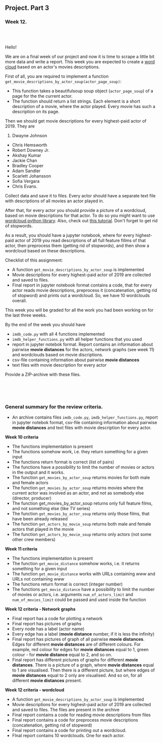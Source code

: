 ## Project. Part 3

### Week 12.
<br><br>


Hello!

We are on a final week of our project and now it is time to scrape a little bit more data and write a report. This week you are expected to create a [word cloud](https://en.wikipedia.org/wiki/Tag_cloud) based on an actor's movies descriptions.

First of all, you are required to implement a function `get_movie_descriptions_by_actor_soup(actor_page_soup)`:

* This function takes a beautifulsoup soup object (`actor_page_soup`) of a page for the the current actor.
* The function should return a list strings. Each element is a short description of a movie, where the actor played. Every movie has such a description on its page.

Then we should get movie descriptions for every highest-paid actor of 2019. They are 

1. Dwayne Johnson
* Chris Hemsworth
* Robert Downey Jr.
* Akshay Kumar
* Jackie Chan
* Bradley Cooper
* Adam Sandler
* Scarlett Johansson
* Sofia Vergara
* Chris Evans. 

Collect data and save it to files. Every actor should have a separate text file with descriptions of all movies an actor played in.

After that, for every actor you should provide a picture of a wordcloud, based on movie descriptions for that actor. To do so you might want to use [wordcloud python library](https://amueller.github.io/word_cloud/). Also, check out [this tutorial](https://www.datacamp.com/community/tutorials/wordcloud-python). Don't forget to get rid of stopwords.

As a result, you should have a jupyter notebook, where for every highest-paid actor of 2019 you read descriptions of all full feature fillms of that actor, then preprocess them (getting rid of stopwords), and then show a wordcloud based on these descriptions.

Checklist of this assignment:

* A function `get_movie_descriptions_by_actor_soup` is implemented
* Movie descriptions for every highest-paid actor of 2019 are collected and saved to files.
* Final report in jupyter notebook format contains a code, that for every actor reads movie descriptions, preprocess it (concatenation, getting rid of stopword) and prints out a wordcloud. So, we have 10 wordclouds overall.


This week you will be graded for all the work you had been working on for the last three weeks.

By the end of the week you should have
* `imdb_code.py` with all 4 functions implemented
* `imdb_helper_functions.py` with all helper functions that you used
* report in jupyter notebok format. Report contains an information about pairwise **movie distances** for the actors, network graphs (see week 11) and wordclouds based on movie discriptions.
* csv-file containing information about pairwise **movie distances**
* text files with movie description for every actor

Provide a ZIP-archive with these files.

<br><br><br>

### General summary for the review criteria.

* An archive contains files `imdb_code.py`, `imdb_helper_functions.py`, report in jupyter notebok format, csv-file containing information about pairwise **movie distances** and text files with movie description for every actor.

**Week 10 criteria**

* The functions implementation is present
* The functions somehow work, i.e. they return something for a given input
* The functions return format is correct (list of pairs)
* The functions have a possibility to limit the number of movies or actors in the output and it works.
* The function `get_movies_by_actor_soup` returns movies for both male and female actors
* The function `get_movies_by_actor_soup` returns movies where the current actor was involved as an actor, and not as somebody else (director, producer)
* The function get_movies_by_actor_soup returns only full feature films, and not something else (like TV series)
* The function `get_movies_by_actor_soup` returns only those films, that have been already released
* The function `get_actors_by_movie_soup` returns both male and female actors that played in the movie
* The function `get_actors_by_movie_soup` returns only actors (not some other crew members)

**Week 11 criteria**

* The functions implementation is present
* The function `get_movie_distance` somehow works, i.e. it returns something for a given input
* The function `get_movie_distance` works with URLs containing *www* and URLs not containing *www*
* The functions return format is correct (integer number)
* The functions `get_movie_distance` have a possibility to limit the number of movies or actors, i.e. arguments `num_of_actors_limit` and `num_of_movies_limit` could be passed and used inside the function

**Week 12 criteria - Network graphs**

* Final report has a code for plotting a network
* Final report has pictures of graphs
* Every node has a label (actor name)
* Every edge has a label (**movie distance** number, if it is less the infinity)
* Final report has pictures of graph of all pairwise **movie distances**. Edges for different **movie distances** are of different colours. For example, red colour for edges for **movie distances** equal to 1, green colour - for **movie distance** equal to 2, and so on.
* Final report has different pictures of graphs for different **movie distances**. There is a picture of a graph, where **movie distances** equal to 1 are visualised. Then there is a different picture, but where edges of **movie distances** equal to 2 only are visualised. And so on, for all different **movie distances** present.

**Week 12 criteria - wordcloud**

* A function `get_movie_descriptions_by_actor_soup` is implemented
* Movie descriptions for every highest-paid actor of 2019 are collected and saved to files. The files are present in the archive
* Final report contains a code for reading movie descriptions from files
* Final report contains a code for preprocess movie descriptions (concatenation, getting rid of stopword)
* Final report contains a code for printing out a wordcloud. 
* FInal report contains 10 wordclouds. One for each actor.